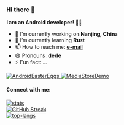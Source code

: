 ### Hi there 👋

**I am an Android developer! 👨‍💻**

- 🔭 I’m currently working on **Nanjing, China**
- 🌱 I’m currently learning **Rust**
- 📫 How to reach me: **[e-mail](mailto:dede.hu@qq.com)**
- 😄 Pronouns: **dede**
- ⚡ Fun fact: ...

<a href="https://github.com/hushenghao/AndroidEasterEggs">
  <img align="top" alt="AndroidEasterEggs" src="https://github-readme-stats.vercel.app/api/pin/?username=hushenghao&repo=AndroidEasterEggs&theme=graywhite"/>
</a>
<a href="https://github.com/hushenghao/MediaStoreDemo">
  <img align="top" alt="MediaStoreDemo" src="https://github-readme-stats.vercel.app/api/pin/?username=hushenghao&repo=MediaStoreDemo&theme=graywhite"/>
</a>

#### Connect with me:

[![stats](https://github-readme-stats.vercel.app/api?username=hushenghao&show_icons=true&theme=graywhite)](https://github.com/anuraghazra/github-readme-stats)
<br/>
[![GitHub Streak](https://github-readme-streak-stats.herokuapp.com?user=hushenghao&theme=graywhite)](https://git.io/streak-stats)
<br/>
[![top-langs](https://github-readme-stats.vercel.app/api/top-langs/?username=hushenghao&layout=compact&theme=graywhite&hide=JavaScript)](https://github.com/anuraghazra/github-readme-stats)

<!--
#### Coding Activity

<img src='https://wakatime.com/share/@Shenghao/ae3990cd-400b-4602-8b4b-c4346bfc6383.svg' style='background-color:#fff' />
-->

<!--
**hushenghao/hushenghao** is a ✨ _special_ ✨ repository because its `README.md` (this file) appears on your GitHub profile.

Here are some ideas to get you started:

- 🔭 I’m currently working on ...
- 🌱 I’m currently learning ...
- 👯 I’m looking to collaborate on ...
- 🤔 I’m looking for help with ...
- 💬 Ask me about ...
- 📫 How to reach me: ...
- 😄 Pronouns: ...
- ⚡ Fun fact: ...
-->
